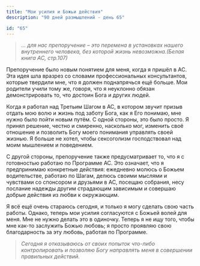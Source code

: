 ```yaml
---
title: "Мои усилия и Божьи действия"
description: "90 дней размышлений - день 65"

id: "65"
---
```


> _… для нас препоручение – это перемена в установках нашего внутреннего
> человека, без которой жизнь невозможна.(Белая книга АС, стр.107)_

Препоручение было новым понятием для меня, когда я пришёл в АС. Эта идея шла
вразрез со словами профессиональных консультантов, которые твердили мне, что я
должен поднапрячься ещё больше. Мои родители учили тому же, говоря, что я
неуклонно обязан демонстрировать то, что достоин Бога и других людей.

Когда я работал над Третьим Шагом в АС, в котором звучит призыв отдать мою
волю и жизнь под заботу Бога, как я Его понимаю, мне нужно было пойти новым
путём. С одной стороны, это было просто. Я принял решение, честно и смиренно,
насколько мог, изменить своё отношение и позволить Богу моего понимания
управлять своей жизнью. Я больше не хотел, чтобы сексоголизм господствовал над
моим мышлением и поведением.

С другой стороны, препоручение также предусматривает то, что я с готовностью
работаю по Программе АС. Это означает, что я предпринимаю конкретные действия:
ежедневно молюсь о Божьем водительстве, работаю по Шагам, делюсь своими
мыслями и чувствами со спонсором и друзьями в АС, посещаю собрания, несу
послание надежды другим страдающим зависимым и совершаю добрые действия из
любви к окружающим.

Я всё ещё очень стараюсь сегодня, и только я могу сделать свою часть работы.
Однако, теперь мои усилия согласуются с Божьей волей для меня. Мне не нужно
делать это в одиночку. Теперь я не ищу того, чтобы мне как-то заслужить Божью
любовь; я просто проявляю свою благодарность за эту любовь, работая по
Программе.

> _Сегодня я отказываюсь от своих попыток что-либо контролировать и позволяю
> Богу направлять меня в совершении правильных действий._
